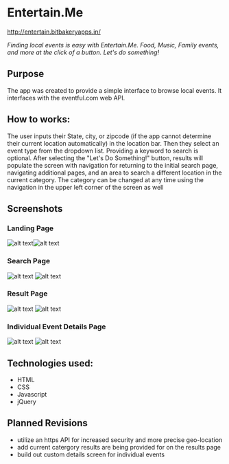 # Entertain.Me              
http://entertain.bitbakeryapps.in/

*Finding local events is easy with Entertain.Me. Food, Music, Family events, and more at the click of a button. Let's do something!*

## Purpose

The app was created to provide a simple interface to browse local events. It interfaces with the eventful.com web API.

## How to works:

The user inputs their State, city, or zipcode (if the app cannot determine their current location automatically) in the location bar. Then they select an event type from the dropdown list. Providing a keyword to search is optional.
After selecting the "Let's Do Something!" button, results will populate the screen with navigation for returning to the initial search page, navigating additional pages, and an area to search a different location in the current category.
The category can be changed at any time using the navigation in the upper left corner of the screen as well

## Screenshots

### Landing Page
![alt text](https://image.ibb.co/h4J2SS/landing.png "Landing Page")![alt text](https://image.ibb.co/j7Mwe7/landing_desktop.png "Landing Page")

### Search Page
![alt text](https://image.ibb.co/ikyK7S/search.png "Search Page")
![alt text](https://image.ibb.co/bDgJsS/search_desktop.png "Search Page")

### Result Page
![alt text](https://image.ibb.co/ibs1Mn/results.png "Result Page")
![alt text](https://image.ibb.co/ibs1Mn/results.png "Result Page")

### Individual Event Details Page
![alt text](https://image.ibb.co/kbmaE7/details.png "Details Page")
![alt text](https://image.ibb.co/kbmaE7/details.png "Details Page")
## Technologies used:

- HTML
- CSS
- Javascript
- jQuery

## Planned Revisions

- utilize an https API for increased security and more precise geo-location
- add current catergory results are being provided for on the results page
- build out custom details screen for individual events
